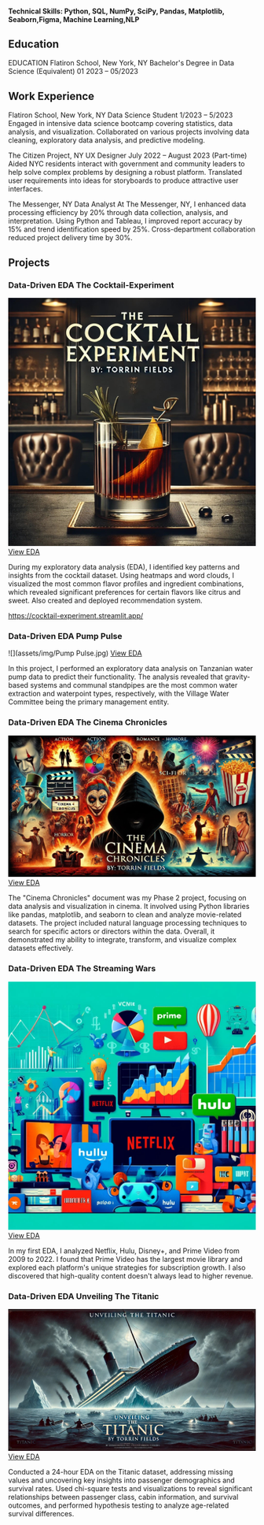

#### Technical Skills: Python, SQL, NumPy, SciPy, Pandas, Matplotlib, Seaborn,Figma, Machine Learning,NLP

## Education
EDUCATION
Flatiron School, New York, NY
Bachelor's Degree in Data Science (Equivalent)
01 2023 – 05/2023


## Work Experience
Flatiron School, New York, NY
Data Science Student
1/2023 – 5/2023
Engaged in intensive data science bootcamp covering statistics, data analysis, and visualization.
Collaborated on various projects involving data cleaning, exploratory data analysis, and predictive modeling.


The Citizen Project, NY
UX Designer
July 2022 – August 2023 (Part-time)
Aided NYC residents interact with government and community leaders to help solve complex problems by designing a robust platform.
Translated user requirements into ideas for storyboards to produce attractive user interfaces.

The Messenger, NY
Data Analyst
At The Messenger, NY, I enhanced data processing efficiency by 20% through data collection, analysis, and interpretation. Using Python and Tableau, I improved report accuracy by 15% and trend identification speed by 25%. Cross-department collaboration reduced project delivery time by 30%.

## Projects

### Data-Driven EDA The Cocktail-Experiment
![](assets/img/Cocktails.jpg)
[View EDA](https://github.com/Tfields77/The-Cocktail-experiment/blob/main/Untitled13%20(2).ipynb)

During my exploratory data analysis (EDA), I identified key patterns and insights from the cocktail dataset. Using heatmaps and word clouds, I visualized the most common flavor profiles and ingredient combinations, which revealed significant preferences for certain flavors like citrus and sweet. Also created and deployed recommendation system.

https://cocktail-experiment.streamlit.app/

### Data-Driven EDA Pump Pulse
![](assets/img/Pump Pulse.jpg)
[View EDA](https://github.com/Tfields77/Pump-Pulse/blob/main/Untitled7.ipynb)

In this project, I performed an exploratory data analysis on Tanzanian water pump data to predict their functionality. The analysis revealed that gravity-based systems and communal standpipes are the most common water extraction and waterpoint types, respectively, with the Village Water Committee being the primary management entity.


### Data-Driven EDA The Cinema Chronicles
![](assets/img/cookie.jpeg)
[View EDA](https://github.com/Tfields77/Cinema-Chronicles/blob/main/Ciinema%20Chronicles.ipynb)

The "Cinema Chronicles" document was my Phase 2 project, focusing on data analysis and visualization in cinema. It involved using Python libraries like pandas, matplotlib, and seaborn to clean and analyze movie-related datasets. The project included natural language processing techniques to search for specific actors or directors within the data. Overall, it demonstrated my ability to integrate, transform, and visualize complex datasets effectively.

### Data-Driven EDA The Streaming Wars
![](assets/img/streamin.jpeg)
[View EDA](https://github.com/Tfields77/Streaming-Wars/blob/main/Streaming_Wars.ipynb)

In my first EDA, I analyzed Netflix, Hulu, Disney+, and Prime Video from 2009 to 2022. I found that Prime Video has the largest movie library and explored each platform's unique strategies for subscription growth. I also discovered that high-quality content doesn't always lead to higher revenue.

### Data-Driven EDA Unveiling The Titanic
![](/assets/img/tita.jpeg)
[View EDA](https://github.com/Tfields77/Unveiling-The-Titanic/blob/main/Unveiling%20The%20Titanic.ipynb)

Conducted a 24-hour EDA on the Titanic dataset, addressing missing values and uncovering key insights into passenger demographics and survival rates. Used chi-square tests and visualizations to reveal significant relationships between passenger class, cabin information, and survival outcomes, and performed hypothesis testing to analyze age-related survival differences.
